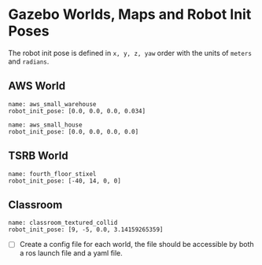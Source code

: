 # Gazebo Worlds, Maps and Robot Init Poses

The robot init pose is defined in `x, y, z, yaw` order with the units of `meters` and `radians`.

## AWS World
    
    name: aws_small_warehouse
    robot_init_pose: [0.0, 0.0, 0.0, 0.034]

    name: aws_small_house
    robot_init_pose: [0.0, 0.0, 0.0, 0.0]
    
## TSRB World
    
    name: fourth_floor_stixel
    robot_init_pose: [-40, 14, 0, 0]

## Classroom

    name: classroom_textured_collid
    robot_init_pose: [9, -5, 0.0, 3.14159265359]

- [ ] Create a config file for each world, the file should be accessible by both a ros launch file and a yaml file.